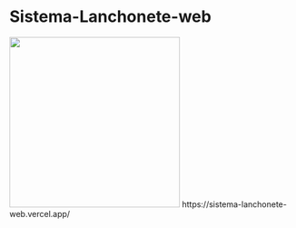 # Sistema-Lanchonete-web
<img src= "https://sistema-lanchonete-web.vercel.app/imagens/1.png" width="300"/>
https://sistema-lanchonete-web.vercel.app/
